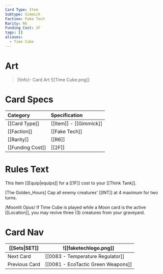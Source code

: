 ```yaml
---
Card Type: Item
Subtype: Gimmick
Faction: Fake Tech
Rarity: R6
Funding Cost: 2F
tags: []
aliases:
  - Time Cube
---
```

# Art

> [!info]- Card Art
> ![[Time Cube.png]]

# Card Specs

| Category | Specification| 
| :--- | :--- |
| [[Card Type]] | [[Item]] - [[Gimmick]] |  
| [[Faction]] | [[Fake Tech]] |  
| [[Rarity]] | [[R6]] |  
| [[Funding Cost]] | [[2F]] |  

# Rules Text  

This Item [[Equip|equips]] for a [[1F]] cost to your [[Think Tank]].  

[The Golden_Hours] Cap all enemy creatures' [[INT]] at 4 maximum for two turns.   

/Moonlit Opus/ If Time Cube is played while a Moon card is the active [[Location]], you may revive three (3) creatures from your graveyard.  

# Card Nav

| [[Sets\|SET]]           | ![[faketechlogo.png]]          |
| ------------- | ------------------------------ |
| Next Card     | [[0083 - Temperature Regulator]] |
| Previous Card | [[0081 - EcoTactic Green Weapons]]         |


